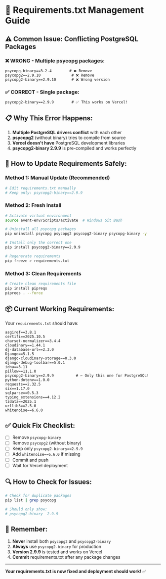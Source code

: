 # 🔧 Requirements.txt Management Guide

## ⚠️ Common Issue: Conflicting PostgreSQL Packages

### ❌ WRONG - Multiple psycopg packages:
```
psycopg-binary==3.2.4        # ❌ Remove
psycopg2==2.9.10              # ❌ Remove
psycopg2-binary==2.9.10       # ❌ Wrong version
```

### ✅ CORRECT - Single package:
```
psycopg2-binary==2.9.9        # ✅ This works on Vercel!
```

## 📋 Why This Error Happens:

1. **Multiple PostgreSQL drivers conflict** with each other
2. **psycopg2** (without binary) tries to compile from source
3. **Vercel doesn't have** PostgreSQL development libraries
4. **psycopg2-binary 2.9.9** is pre-compiled and works perfectly

## 🚀 How to Update Requirements Safely:

### Method 1: Manual Update (Recommended)
```bash
# Edit requirements.txt manually
# Keep only: psycopg2-binary==2.9.9
```

### Method 2: Fresh Install
```bash
# Activate virtual environment
source event-env/Scripts/activate  # Windows Git Bash

# Uninstall all psycopg packages
pip uninstall psycopg psycopg2 psycopg2-binary psycopg-binary -y

# Install only the correct one
pip install psycopg2-binary==2.9.9

# Regenerate requirements
pip freeze > requirements.txt
```

### Method 3: Clean Requirements
```bash
# Create clean requirements file
pip install pipreqs
pipreqs . --force
```

## 📦 Current Working Requirements:

Your `requirements.txt` should have:
```
asgiref==3.8.1
certifi==2025.10.5
charset-normalizer==3.4.4
cloudinary==1.44.1
dj-database-url==2.3.0
Django==5.1.5
django-cloudinary-storage==0.3.0
django-debug-toolbar==5.0.1
idna==3.11
pillow==11.1.0
psycopg2-binary==2.9.9          # ← Only this one for PostgreSQL!
python-dotenv==1.0.0
requests==2.32.5
six==1.17.0
sqlparse==0.5.3
typing_extensions==4.12.2
tzdata==2025.1
urllib3==2.5.0
whitenoise==6.6.0
```

## ✅ Quick Fix Checklist:

- [ ] Remove `psycopg-binary`
- [ ] Remove `psycopg2` (without binary)
- [ ] Keep only `psycopg2-binary==2.9.9`
- [ ] Add `whitenoise==6.6.0` if missing
- [ ] Commit and push
- [ ] Wait for Vercel deployment

## 🔍 How to Check for Issues:

```bash
# Check for duplicate packages
pip list | grep psycopg

# Should only show:
# psycopg2-binary  2.9.9
```

## 📝 Remember:

1. **Never** install both `psycopg2` and `psycopg2-binary`
2. **Always** use `psycopg2-binary` for production
3. **Version 2.9.9** is tested and works on Vercel
4. **Commit** requirements.txt after any package changes

---

**Your requirements.txt is now fixed and deployment should work!** ✅
